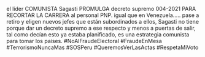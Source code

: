 el líder COMUNISTA Sagasti PROMULGA decreto supremo 004-2021 PARA RECORTAR LA CARRERA al personal PNP. 
igual que en Venezuela..... pase a retiro y eligen nuevos jefes que están subordinados a ellos, Sagasti no tiene porque dar un decreto supremo a ese respecto y menos a puertas de salir, tal como decían esto ya estaba planificado, es una estrategia comunista para tomar los paises.
#NoAlFraudeElectoral  #FraudeEnMesa
#TerrorismoNuncaMas #SOSPeru #QueremosVerLasActas #RespetaMiVoto
